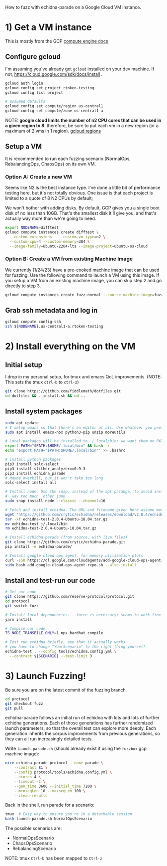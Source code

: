 How to fuzz with echidna-parade on a Google Cloud VM instance.

# 1) Get a VM instance

This is mostly from the GCP [compute engine docs](https://cloud.google.com/compute/docs/instances/create-start-instance)

## Configure gcloud

I'm assuming you've already got `gcloud` installed on your dev machine. If not, https://cloud.google.com/sdk/docs/install .

```bash
gcloud auth login
gcloud config set project rtoken-testing
gcloud config list project

# assumed defaults
gcloud config set compute/region us-central1
gcloud config set compute/zone us-central1-a
```
NOTE: **google cloud limits the number of n2 CPU cores that can be used in a given region to 8**. therefore, be sure to put each vm in a new region (or a maximum of 2 vms in 1 region). [gcloud regions](https://cloud.google.com/compute/docs/regions-zones)

## Setup a VM
It is recommended to run each fuzzing scenario (NormalOps, RebalancingOps, ChaosOps) on its own VM.
### Option A: Create a new VM

Seems like N2 is the best instance type. I've done a little bit of performance testing here, but it's not totally obvious. One issue is that each project is limited to a quote of 8 N2 CPUs by default;

We won't bother with adding disks. By default, GCP gives you a single boot disk of no less than 10GB. That's the smallest disk it'll give you, and that's actually way more than we're going to need.

```bash
export NODENAME=difftest
gcloud compute instances create difftest \
  --custom-extensions   --custom-vm-type=n2 \
  --custom-cpu=4 --custom-memory=384 \
  --image-family=ubuntu-2204-lts --image-project=ubuntu-os-cloud
```

### Option B: Create a VM from existing Machine Image
We currently (1/24/23) have a pre-cooked machine image that can be used for fuzzing.  Use the following command to launch a VM using this image.  If you setup a VM from an existing machine image, you can skip step 2 and go directly to step 3.
```bash
gcloud compute instances create fuzz-normal --source-machine-image=fuzzbox --zone=us-west1-a
```

## Grab ssh metadata and log in

```bash
gcloud compute config-ssh
ssh ${NODENAME}.us-central1-a.rtoken-testing
```


# 2) Install everything on the VM

## Initial setup

I drop in my personal setup, for tmux and emacs QoL improvements.
(NOTE: This sets the tmux `ctrl-b` to `ctrl-z`)

```bash
git clone https://github.com/fiddlemath/dotfiles.git
cd dotfiles && . install.sh && cd ..
```

## Install system packages

```bash
sudo apt update
# I setup emacs so that there's an editor at all. Use whatever you prefer!
sudo apt install emacs-nox python3-pip unzip moreutils

# Local packages will be installed to ~/.local/bin; we want them on PATH.
export PATH="$PATH:$HOME/.local/bin" && hash -r
echo 'export PATH="$PATH:$HOME/.local/bin"' >> .bashrc

# install python packages
pip3 install solc-select
pip3 install slither_analyzer==0.9.3
pip3 install echidna_parade
# Maybe overkill, but it won't take too long
solc-select install all

# Install node. Use the snap, instead of the apt pacakge, to avoid installing
# _way too much_ other junk
sudo snap install node --classic --channel=16

# Fetch and install echidna. The URL and filename given here assume most recent release is v2.0.4; see https://github.com/crytic/echidna/releases/latest
wget "https://github.com/crytic/echidna/releases/download/v2.0.4/echidna-test-2.0.4-Ubuntu-18.04.tar.gz"
tar -xf echidna-test-2.0.4-Ubuntu-18.04.tar.gz
mv echidna-test ~/.local/bin
rm echidna-test-2.0.4-Ubuntu-18.04.tar.gz

# Install echidna parade (from source, with live files)
git clone https://github.com/crytic/echidna-parade.git
pip install -e echidna-parade/

# Install google cloud ops agent, for memory utilization plots
curl -sSO https://dl.google.com/cloudagents/add-google-cloud-ops-agent-repo.sh
sudo bash add-google-cloud-ops-agent-repo.sh --also-install
```

## Install and test-run our code

```bash
# Get our code
git clone https://github.com/reserve-protocol/protocol.git
cd protocol
git switch fuzz

# Install local dependencies. --force is necessary; seems to work fine.
yarn install

# Compile our code
TS_NODE_TRANSPILE_ONLY=1 npx hardhat compile

# Test run echidna briefly, see that it actually works
# you have to change "YourScenario" to the right thing yourself
echidna-test . --config tools/echidna.config.yml \
  --contract ${SCENARIO} --test-limit 3
```

<!-- HERE -->

# 3) Launch Fuzzing!

Be sure you are on the latest commit of the fuzzing branch.
```bash
cd protocol
git checkout fuzz
git pull
```

echidna-parade follows an initial run of echidna with lots and lots of further echidna generations. Each of those generations has further randomized launch parameters, so that the overall test can explore more deeply. Each generation inherits the corpus improvements from previous generations, so they can all run increasingly detailed tests.

Write `launch-parade.sh` (should already exist if using the `fuzzbox` gcp machine image):

```bash
nice echidna-parade protocol --name parade \
    --contract $1 \
    --config protocol/tools/echidna.config.yml \
    --ncores 4 \
    --timeout -1 \
    --gen_time 3600 --initial_time 7200 \
    --minseqLen 10 --maxseqLen 100 \
    --clean-results
```

Back in the shell, run parade for a scenario:

```bash
tmux  # Easy way to ensure you're in a detachable session.
bash launch-parade.sh NormalOpsScenario
```
The possible scenarios are:
- NormalOpsScenario
- ChaosOpsScenario
- RebalancingScenario


NOTE: tmux `Ctrl-b` has been mapped to `Ctrl-z`
